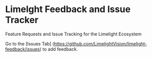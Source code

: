 # Limelght Feedback and Issue Tracker
Feature Requests and Issue Tracking for the Limelight Ecosystem

Go to the [Issues Tab] (https://github.com/LimelightVision/limelight-feedback/issues) to add feedback.